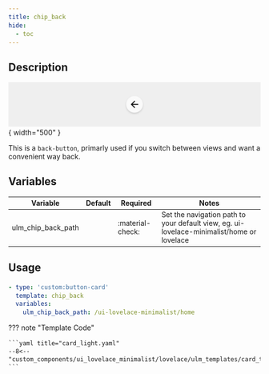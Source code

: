 ```yaml
---
title: chip_back
hide:
  - toc
---
```

<!-- markdownlint-disable MD046 -->
## Description

![example-image](../../assets/img/ulm_chips/chip_back.png){ width="500" }

This is a `back-button`, primarly used if you switch between views and want a convenient way back.

## Variables

| Variable | Default | Required         | Notes             |
|----------|---------|------------------|-------------------|
| ulm_chip_back_path     |         | :material-check: | Set the navigation path to your default view, eg. ui-lovelace-minimalist/home or lovelace |

## Usage

```yaml
- type: 'custom:button-card'
  template: chip_back
  variables:
    ulm_chip_back_path: /ui-lovelace-minimalist/home
```

??? note "Template Code"

    ```yaml title="card_light.yaml"
    --8<-- "custom_components/ui_lovelace_minimalist/lovelace/ulm_templates/card_templates/chips/chip_back.yaml"
    ```
